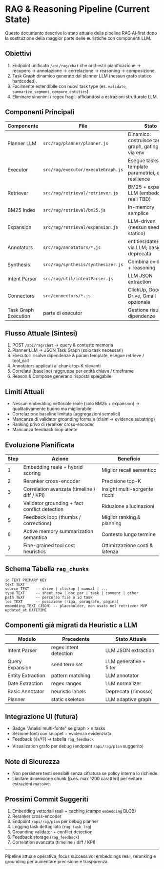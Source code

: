 # RAG & Reasoning Pipeline (Current State)

Questo documento descrive lo stato attuale della pipeline RAG AI‑first dopo la sostituzione della maggior parte delle euristiche con componenti LLM.

## Obiettivi
1. Endpoint unificato `/api/rag/chat` che orchestri pianificazione → recupero → annotazione → correlazione → reasoning → composizione.
2. Task Graph dinamico generato dal planner LLM (nessun grafo statico hardcoded).
3. Facilmente estendibile con nuovi task type (es. `validate`, `summarize_segment`, `compare_entities`).
4. Eliminare sinonimi / regex fragili affidandosi a estrazioni strutturate LLM.

## Componenti Principali
| Componente | File | Stato |
|------------|------|-------|
| Planner LLM | `src/rag/planner/planner.js` | Dinamico: costruisce task graph, gating tool via env |
| Executor | `src/rag/executor/executeGraph.js` | Esegue tasks, template parametrici, error resilience |
| Retriever | `src/rag/retrieval/retriever.js` | BM25 + expansion LLM (embeddings reali TBD) |
| BM25 Index | `src/rag/retrieval/bm25.js` | In-memory semplice |
| Expansion | `src/rag/retrieval/expansion.js` | LLM-driven (nessun seed statico) |
| Annotators | `src/rag/annotators/*.js` | entities/date/claims via LLM; basic deprecata |
| Synthesis | `src/rag/synthesis/synthesizer.js` | Combina evidenze + reasoning |
| Intent Parser | `src/rag/util/intentParser.js` | LLM JSON extraction |
| Connectors | `src/connectors/*.js` | ClickUp, Google Drive, Gmail opzionale |
| Task Graph Execution | parte di executor | Gestione risultati & dipendenze |

## Flusso Attuale (Sintesi)
1. POST `/api/rag/chat` → query & contesto memoria
2. Planner LLM → JSON Task Graph (solo task necessari)
3. Executor: risolve dipendenze & param template, esegue retrieve / tool_call
4. Annotators applicati ai chunk top-K rilevanti
5. Correlate (baseline) raggruppa per entità chiave / timeframe
6. Reason & Compose generano risposta spiegabile

## Limiti Attuali
- Nessun embedding vettoriale reale (solo BM25 + expansion) → qualitativamente buono ma migliorabile
- Correlazione baseline limitata (aggregazioni semplici)
- Mancanza di validator grounding formale (claim → evidence substring)
- Ranking privo di reranker cross-encoder
- Mancanza feedback loop utente

## Evoluzione Pianificata
| Step | Azione | Beneficio |
|------|--------|----------|
| 1 | Embedding reale + hybrid scoring | Miglior recall semantico |
| 2 | Reranker cross-encoder | Precisione top-K |
| 3 | Correlation avanzata (timeline / diff / KPI) | Insight multi-sorgente ricchi |
| 4 | Validator grounding + fact conflict detection | Riduzione allucinazioni |
| 5 | Feedback loop (thumbs / corrections) | Miglior ranking & planning |
| 6 | Active memory summarization semantica | Contesto lungo termine |
| 7 | Fine-grained tool cost heuristics | Ottimizzazione costi & latenza |

## Schema Tabella `rag_chunks`
```
id TEXT PRIMARY KEY
text TEXT
source TEXT   -- drive | clickup | manual | ...
type TEXT     -- sheet_row | doc_par | task | comment | other
path TEXT     -- percorso file o id task
loc TEXT      -- posizione (riga, paragrafo, pagina)
embedding TEXT (JSON) -- placeholder, non usato nel retriever MVP
updated_at DATETIME
```

## Componenti già migrati da Heuristic a LLM
| Modulo | Precedente | Stato Attuale |
|--------|-----------|---------------|
| Intent Parser | regex intent detection | LLM JSON extraction |
| Query Expansion | seed term set | LLM generative + filter |
| Entity Extraction | pattern matching | LLM annotator |
| Date Extraction | regex ranges | LLM normalizer |
| Basic Annotator | heuristic labels | Deprecata (rimosso) |
| Planner | static skeleton | LLM adaptive graph |

## Integrazione UI (futura)
- Badge "Analisi multi-fonte" se graph > n tasks
- Sezione fonti con snippet + evidenza evidenziata
- Feedback (👍/👎) → tabella `rag_feedback`
- Visualization grafo per debug (endpoint `/api/rag/plan` suggerito)

## Note di Sicurezza
- Non persistere testi sensibili senza cifratura se policy interna lo richiede.
- Limitare dimensione chunk (p.es. max 1200 caratteri) per evitare estrazioni massive.

## Prossimi Commit Suggeriti
1. Embedding vettoriali reali + caching (campo `embedding` BLOB)
2. Reranker cross-encoder
3. Endpoint `/api/rag/plan` per debug planner
4. Logging task dettagliato (`rag_task_log`)
5. Grounding validator + conflict detection
6. Feedback storage (`rag_feedback`)
7. Correlation avanzata (timeline / diff / KPI)

---
Pipeline attuale operativa; focus successivo: embeddings reali, reranking e grounding per aumentare precisione e trasparenza.
